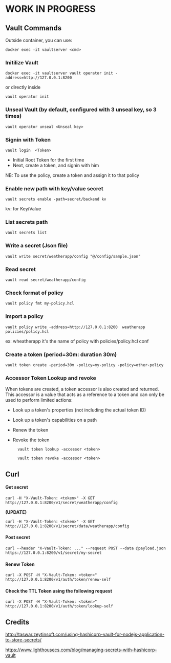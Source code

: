 # WORK IN PROGRESS

## Vault Commands

Outside container, you can use:

    docker exec -it vaultserver <cmd>
   
### Initilize Vault
    
    docker exec -it vaultserver vault operator init -address=http://127.0.0.1:8200

or directly inside

    vault operator init
    
### Unseal Vault (by default, configured with 3 unseal key, so 3 times)

    vault operator unseal <Unseal key>    

### Signin with Token

    vault login  <Token>
        
- Initial Root Token for the first time
- Next, create a token, and signin with him

NB: To use the policy, create a token and assign it to that policy
    
### Enable new path with key/value secret

    vault secrets enable -path=secret/backend kv    

kv: for Key/Value

### List secrets path

    vault secrets list   
    
### Write a secret (Json file)

    vault write secret/weatherapp/config "@/config/sample.json"

### Read secret

    vault read secret/weatherapp/config
    
### Check format of policy

    vault policy fmt my-policy.hcl    
    
### Import a policy 

    vault policy write -address=http://127.0.0.1:8200  weatherapp policies/policy.hcl    
    
ex: wheatherapp it's the name of policy with policies/policy.hcl conf

    
### Create a token (period=30m: duration 30m)

    vault token create -period=30m -policy=my-policy -policy=other-policy

### Accessor Token Lookup and revoke

When tokens are created, a token accessor is also created and returned. This accessor is a value that acts as a reference to a token and can only be used to perform limited actions:

- Look up a token's properties (not including the actual token ID)
- Look up a token's capabilities on a path
- Renew the token
- Revoke the token



        vault token lookup -accessor <token>

        vault token revoke -accessor <token>


## Curl

#### Get secret

    curl -H "X-Vault-Token: <token>" -X GET  http://127.0.0.1:8200/v1/secret/weatherapp/config

__(UPDATE)__

    curl -H "X-Vault-Token: <token>" -X GET  http://127.0.0.1:8200/v1/secret/data/weatherapp/config

#### Post secret

    curl --header "X-Vault-Token: ..." --request POST --data @payload.json https://127.0.0.1:8200/v1/secret/my-secret

#### Renew Token

    curl -X POST -H "X-Vault-Token: <token>" http://127.0.0.1:8200/v1/auth/token/renew-self

#### Check the TTL Token using the following request

    curl -X POST -H "X-Vault-Token: <token>" http://127.0.0.1:8200/v1/auth/token/lookup-self


## Credits

http://taswar.zeytinsoft.com/using-hashicorp-vault-for-nodejs-application-to-store-secrets/    

https://www.lighthousecs.com/blog/managing-secrets-with-hashicorp-vault
